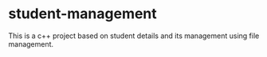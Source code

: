 # student-management
This is a c++ project based on student details and its management using file management.
